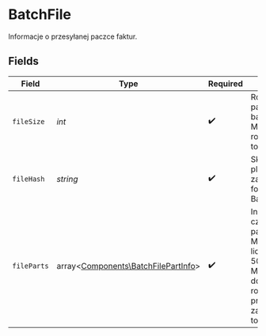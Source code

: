 # BatchFile

Informacje o przesyłanej paczce faktur.


## Fields

| Field                                                                                                                                   | Type                                                                                                                                    | Required                                                                                                                                | Description                                                                                                                             |
| --------------------------------------------------------------------------------------------------------------------------------------- | --------------------------------------------------------------------------------------------------------------------------------------- | --------------------------------------------------------------------------------------------------------------------------------------- | --------------------------------------------------------------------------------------------------------------------------------------- |
| `fileSize`                                                                                                                              | *int*                                                                                                                                   | :heavy_check_mark:                                                                                                                      | Rozmiar pliku paczki w bajtach. Maksymalny rozmiar paczki to 5GB.                                                                       |
| `fileHash`                                                                                                                              | *string*                                                                                                                                | :heavy_check_mark:                                                                                                                      | Skrót SHA256 pliku paczki, zakodowany w formacie Base64.                                                                                |
| `fileParts`                                                                                                                             | array<[Components\BatchFilePartInfo](../../Models/Components/BatchFilePartInfo.md)>                                                     | :heavy_check_mark:                                                                                                                      | Informacje o częściach pliku paczki. Maksymalna liczba części to 50. Maksymalny dozwolony rozmiar części przed zaszyfrowaniem to 100MB. |